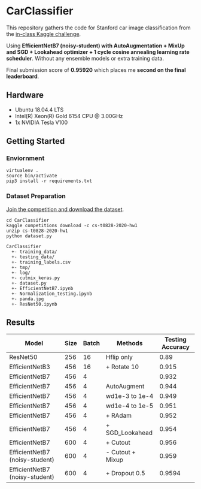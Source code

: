 # CarClassifier
This repository gathers the code for Stanford car image classification from the [in-class Kaggle challenge](https://www.kaggle.com/c/cs-t0828-2020-hw1).

Using __EfficientNetB7 (noisy-student) with AutoAugmentation + MixUp and SGD + Lookahead optimizer + 1 cycle cosine annealing learning rate scheduler__.
Without any ensemble models or extra training data.

Final submission score of __0.95920__ which places me __second on the final leaderboard__.


## Hardware
- Ubuntu 18.04.4 LTS
- Intel(R) Xeon(R) Gold 6154 CPU @ 3.00GHz
- 1x NVIDIA Tesla V100


## Getting Started
### Enviornment
```
virtualenv .
source bin/activate
pip3 install -r requirements.txt
```

### Dataset Preparation
[Join the competition and download the dataset](https://www.kaggle.com/c/cs-t0828-2020-hw1/data).
```
cd CarClassifier
kaggle competitions download -c cs-t0828-2020-hw1
unzip cs-t0828-2020-hw1
python dataset.py
```
```
CarClassifier
  +- training_data/
  +- testing_data/
  +- training_labels.csv
  +- tmp/
  +- log/
  +- cutmix_keras.py
  +- dataset.py
  +- EfficientNetB7.ipynb
  +- Normalization_testing.ipynb
  +- panda.jpg
  +- ResNet50.ipynb
```

## Results

|               Model               | Size | Batch |     Methods     | Testing Accuracy |
| --------------------------------- | ---- | ----- |---------------- | ---------------- |
|       ResNet50                    |  256 |  16   |   Hflip only    |       0.89       |
|   EfficientNetB3                  |  456 |  16   |   + Rotate 10   |       0.915      |
|   EfficientNetB7                  |  456 |  4    |                 |       0.932      |
|   EfficientNetB7                  |  456 |  4    |   AutoAugment   |       0.944      |
|   EfficientNetB7                  |  456 |  4    | wd1e-3 to 1e-4  |       0.949      |
|   EfficientNetB7                  |  456 |  4    | wd1e-4 to 1e-5  |       0.951      |
|   EfficientNetB7                  |  456 |  4    |   + RAdam       |       0.952      |
|   EfficientNetB7                  |  456 |  4    | + SGD_Lookahead |       0.954      |
|   EfficientNetB7                  |  600 |  4    |  + Cutout       |       0.956      |
|   EfficientNetB7 (noisy-student)  |  600 |  4    |- Cutout + Mixup |       0.959      |
|   EfficientNetB7 (noisy-student)  |  600 |  4    | + Dropout 0.5   |       0.9594     |


